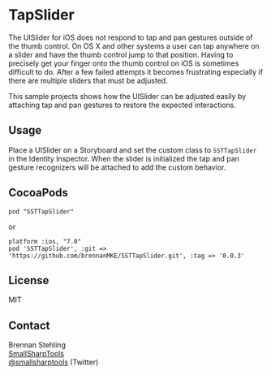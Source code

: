 TapSlider
=========

The UISlider for iOS does not respond to tap and pan gestures outside of the thumb control. On OS X and other systems a user can tap anywhere on a slider and have the thumb control jump to that position. Having to precisely get your finger onto the thumb control on iOS is sometimes difficult to do. After a few failed attempts it becomes frustrating especially if there are multiple sliders that must be adjusted.

This sample projects shows how the UISlider can be adjusted easily by attaching tap and pan gestures to restore the expected interactions.

## Usage

Place a UISlider on a Storyboard and set the custom class to `SSTTapSlider` in the Identity Inspector. When the slider is initialized the tap and pan gesture recognizers will be attached to add the custom behavior.

## CocoaPods

    pod "SSTTapSlider"

or

    platform :ios, "7.0"
    pod 'SSTTapSlider', :git => 'https://github.com/brennanMKE/SSTTapSlider.git', :tag => '0.0.3'

## License

MIT

## Contact

Brennan Stehling  
[SmallSharpTools](http://www.smallsharptools.com/)  
[@smallsharptools](https://twitter.com/smallsharptools) (Twitter)  

